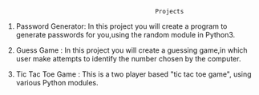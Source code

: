                                               Projects

1. Password Generator: In this project you will create a program to generate passwords for you,using the random module in Python3.

2. Guess Game : In this project you will create a guessing game,in which user make attempts to identify the number chosen by the computer.

3. Tic Tac Toe Game : This is a two player based "tic tac toe game", using various Python modules.

